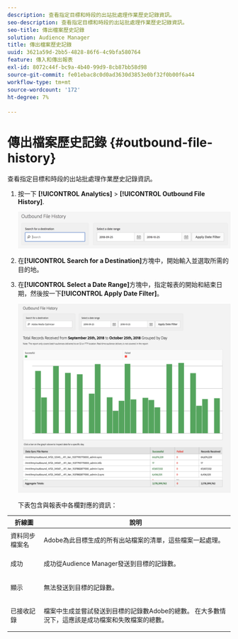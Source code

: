 ```yaml
---
description: 查看指定目標和時段的出站批處理作業歷史記錄資訊。
seo-description: 查看指定目標和時段的出站批處理作業歷史記錄資訊。
seo-title: 傳出檔案歷史記錄
solution: Audience Manager
title: 傳出檔案歷史記錄
uuid: 3621a59d-2bb5-4828-86f6-4c9bfa580764
feature: 傳入和傳出報表
exl-id: 8072c44f-bc9a-4b40-99d9-8cb87bb58d98
source-git-commit: fe01ebac8c0d0ad3630d3853e0bf32f0b00f6a44
workflow-type: tm+mt
source-wordcount: '172'
ht-degree: 7%

---
```


# 傳出檔案歷史記錄 {#outbound-file-history}

查看指定目標和時段的出站批處理作業歷史記錄資訊。

<!-- 

t_reports_outbound_history.xml

 -->

1. 按一下 **[!UICONTROL Analytics]** > **[!UICONTROL Outbound File History]**.

   ![步驟結果](assets/outbound_history.png)

1. 在&#x200B;**[!UICONTROL Search for a Destination]**&#x200B;方塊中，開始輸入並選取所需的目的地。
1. 在&#x200B;**[!UICONTROL Select a Date Range]**&#x200B;方塊中，指定報表的開始和結束日期，然後按一下&#x200B;**[!UICONTROL Apply Date Filter]**。

   ![步驟結果](assets/outbound_history_stats.png)

   下表包含與報表中各欄對應的資訊：

<table id="table_93076D46AC50411395E72B9B987E99BE"> 
 <thead> 
  <tr> 
   <th colname="col1" class="entry"> 折線圖 </th> 
   <th colname="col2" class="entry"> 說明 </th> 
  </tr> 
 </thead>
 <tbody> 
  <tr> 
   <td colname="col1"> 資料同步檔案名 </td> 
   <td colname="col2"> <p><span class="keyword">Adobe</span>為此目標生成的所有出站檔案的清單，這些檔案一起處理。 </p> </td> 
  </tr> 
  <tr> 
   <td colname="col1"> 成功 </td> 
   <td colname="col2"> <p>成功從<span class="keyword">Audience Manager</span>發送到目標的記錄數。 </p> </td> 
  </tr> 
  <tr> 
   <td colname="col1"> 顯示 </td> 
   <td colname="col2"> <p>無法發送到目標的記錄數。 </p> </td> 
  </tr> 
  <tr> 
   <td colname="col1"> 已接收記錄 </td> 
   <td colname="col2"> <p>檔案中生成並嘗試發送到目標的記錄數<span class="keyword">Adobe</span>的總數。 在大多數情況下，這應該是成功檔案和失敗檔案的總數。 </p> </td> 
  </tr> 
 </tbody> 
</table>
